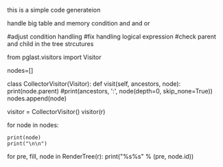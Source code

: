this is a simple code generateion

handle big table 
and memory
condition and and or


#adjust condition handling
#fix handling logical expression
#check parent and child in the tree strcutures 



from pglast.visitors import Visitor

nodes=[]

class CollectorVisitor(Visitor):
    def visit(self, ancestors, node):
        print(node.parent)
        #print(ancestors, ':', node(depth=0, skip_none=True))
        nodes.append(node)

visitor = CollectorVisitor()
visitor(r)


for node in nodes:
   
    print(node)
    print("\n\n")


for pre, fill, node in RenderTree(r):
    print("%s%s" % (pre, node.id))   